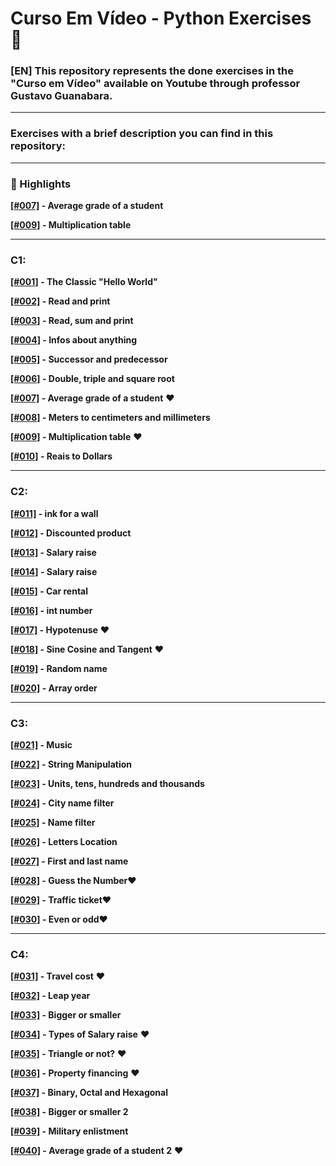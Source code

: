 # Curso Em Vídeo - Python Exercises 🐍
### [EN] This repository represents the done exercises in the "Curso em Vídeo" available on Youtube through professor Gustavo Guanabara.

---
### Exercises with a brief description you can find in this repository:
---
### 💎 Highlights

**[[#007]](CEV/C1/C007.py) - Average grade of a student**

**[[#009]](CEV/C1/C009.py) - Multiplication table**

---
### C1:

**[[#001]](CEV/C1/C001.py) - The Classic "Hello World"**

**[[#002]](CEV/C1/C002.py) - Read and print**

**[[#003]](CEV/C1/C003.py) - Read, sum and print**

**[[#004]](CEV/C1/C004.py) - Infos about anything**

**[[#005]](CEV/C1/C005.py) - Successor and predecessor**

**[[#006]](CEV/C1/C006.py) - Double, triple and square root**

**[[#007]](CEV/C1/C007.py) - Average grade of a student** ❤️

**[[#008]](CEV/C1/C008.py) - Meters to centimeters and millimeters**

**[[#009]](CEV/C1/C009.py) - Multiplication table** ❤️

**[[#010]](CEV/C1/C010.py) - Reais to Dollars**

---

### C2:

**[[#011]](CEV/C2/C011.py) - ink for a wall**

**[[#012]](CEV/C2/C012.py) - Discounted product**

**[[#013]](CEV/C2/C013.py) - Salary raise**

**[[#014]](CEV/C2/C014.py) - Salary raise**

**[[#015]](CEV/C2/C015.py) - Car rental**

**[[#016]](CEV/C2/C016.py) - int number**

**[[#017]](CEV/C2/C017.py) - Hypotenuse** ❤️

**[[#018]](CEV/C2/C018.py) - Sine Cosine and Tangent** ❤️

**[[#019]](CEV/C2/C019.py) - Random name**

**[[#020]](CEV/C2/C020.py) - Array order**

---

### C3:

**[[#021]](CEV/C1/C021.py) - Music**

**[[#022]](CEV/C1/C022.py) - String Manipulation**

**[[#023]](CEV/C1/C023.py) - Units, tens, hundreds and thousands**

**[[#024]](CEV/C1/C024.py) - City name filter**

**[[#025]](CEV/C1/C025.py) - Name filter**

**[[#026]](CEV/C1/C026.py) - Letters Location**

**[[#027]](CEV/C1/C027.py) - First and last name**

**[[#028]](CEV/C1/C028.py) - Guess the Number**❤️

**[[#029]](CEV/C1/C029.py) - Traffic ticket**❤️

**[[#030]](CEV/C1/C030.py) - Even or odd**❤️

---

### C4:

**[[#031]](CEV/C1/C031.py) - Travel cost** ❤️

**[[#032]](CEV/C1/C032.py) - Leap year**

**[[#033]](CEV/C1/C033.py) - Bigger or smaller**

**[[#034]](CEV/C1/C034.py) - Types of Salary raise** ❤️

**[[#035]](CEV/C1/C035.py) - Triangle or not?** ❤️

**[[#036]](CEV/C1/C036.py) - Property financing** ❤️

**[[#037]](CEV/C1/C037.py) - Binary, Octal and Hexagonal**

**[[#038]](CEV/C1/C038.py) - Bigger or smaller 2**

**[[#039]](CEV/C1/C039.py) - Military enlistment**

**[[#040]](CEV/C1/C040.py) - Average grade of a student 2** ❤️

